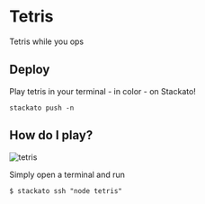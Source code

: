 Tetris
======

Tetris while you ops

## Deploy

Play tetris in your terminal - in color - on Stackato!

	stackato push -n

## How do I play?

![tetris](https://raw.github.com/mafintosh/tetris/master/tetris.png)

Simply open a terminal and run

	$ stackato ssh "node tetris"
